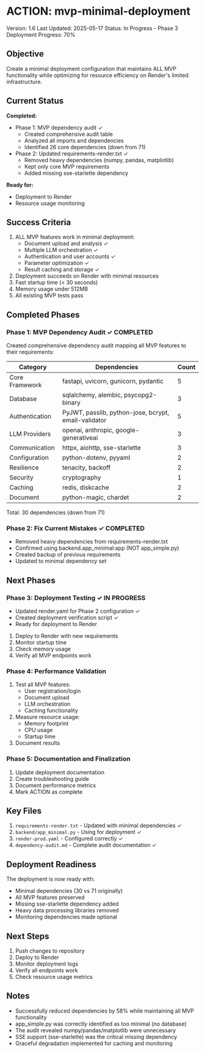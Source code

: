# ACTION: mvp-minimal-deployment

Version: 1.6
Last Updated: 2025-05-17
Status: In Progress - Phase 3 Deployment
Progress: 70%

## Objective

Create a minimal deployment configuration that maintains ALL MVP functionality while optimizing for resource efficiency on Render's limited infrastructure.

## Current Status

**Completed:**

- Phase 1: MVP dependency audit ✓
  - Created comprehensive audit table
  - Analyzed all imports and dependencies
  - Identified 26 core dependencies (down from 71)
- Phase 2: Updated requirements-render.txt ✓
  - Removed heavy dependencies (numpy, pandas, matplotlib)
  - Kept only core MVP requirements
  - Added missing sse-starlette dependency

**Ready for:**

- Deployment to Render
- Resource usage monitoring

## Success Criteria

1. ALL MVP features work in minimal deployment:
   - Document upload and analysis ✓
   - Multiple LLM orchestration ✓
   - Authentication and user accounts ✓
   - Parameter optimization ✓
   - Result caching and storage ✓
2. Deployment succeeds on Render with minimal resources
3. Fast startup time (< 30 seconds)
4. Memory usage under 512MB
5. All existing MVP tests pass

## Completed Phases

### Phase 1: MVP Dependency Audit ✓ COMPLETED

Created comprehensive dependency audit mapping all MVP features to their requirements:

| Category       | Dependencies                                         | Count |
| -------------- | ---------------------------------------------------- | ----- |
| Core Framework | fastapi, uvicorn, gunicorn, pydantic                 | 5     |
| Database       | sqlalchemy, alembic, psycopg2-binary                 | 3     |
| Authentication | PyJWT, passlib, python-jose, bcrypt, email-validator | 5     |
| LLM Providers  | openai, anthropic, google-generativeai               | 3     |
| Communication  | httpx, aiohttp, sse-starlette                        | 3     |
| Configuration  | python-dotenv, pyyaml                                | 2     |
| Resilience     | tenacity, backoff                                    | 2     |
| Security       | cryptography                                         | 1     |
| Caching        | redis, diskcache                                     | 2     |
| Document       | python-magic, chardet                                | 2     |

Total: 30 dependencies (down from 71)

### Phase 2: Fix Current Mistakes ✓ COMPLETED

- Removed heavy dependencies from requirements-render.txt
- Confirmed using backend.app_minimal:app (NOT app_simple.py)
- Created backup of previous requirements
- Updated to minimal dependency set

## Next Phases

### Phase 3: Deployment Testing ✓ IN PROGRESS

- Updated render.yaml for Phase 2 configuration ✓
- Created deployment verification script ✓
- Ready for deployment to Render

1. Deploy to Render with new requirements
2. Monitor startup time
3. Check memory usage
4. Verify all MVP endpoints work

### Phase 4: Performance Validation

1. Test all MVP features:
   - User registration/login
   - Document upload
   - LLM orchestration
   - Caching functionality
2. Measure resource usage:
   - Memory footprint
   - CPU usage
   - Startup time
3. Document results

### Phase 5: Documentation and Finalization

1. Update deployment documentation
2. Create troubleshooting guide
3. Document performance metrics
4. Mark ACTION as complete

## Key Files

1. `requirements-render.txt` - Updated with minimal dependencies ✓
2. `backend/app_minimal.py` - Using for deployment ✓
3. `render-prod.yaml` - Configured correctly ✓
4. `dependency-audit.md` - Complete audit documentation ✓

## Deployment Readiness

The deployment is now ready with:

- Minimal dependencies (30 vs 71 originally)
- All MVP features preserved
- Missing sse-starlette dependency added
- Heavy data processing libraries removed
- Monitoring dependencies made optional

## Next Steps

1. Push changes to repository
2. Deploy to Render
3. Monitor deployment logs
4. Verify all endpoints work
5. Check resource usage metrics

## Notes

- Successfully reduced dependencies by 58% while maintaining all MVP functionality
- app_simple.py was correctly identified as too minimal (no database)
- The audit revealed numpy/pandas/matplotlib were unnecessary
- SSE support (sse-starlette) was the critical missing dependency
- Graceful degradation implemented for caching and monitoring
